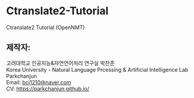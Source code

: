 # Ctranslate2-Tutorial
Ctranslate2 Tutorial (OpenNMT)


## 제작자: 
고려대학교 인공지능&자연언어처리 연구실 박찬준<br>
Korea University - Natural Language Prcessing & Artificial Intelligence Lab Parkchanjun <br>
Email: bcj1210@naver.com <br>
CV: https://parkchanjun.github.io/ <br>
